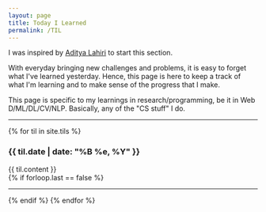 ```yaml
---
layout: page
title: Today I Learned
permalink: /TIL
---
```

I was inspired by [Aditya Lahiri](https://adityalahiri.github.io) to start this section.

With everyday bringing new challenges and problems, it is easy to forget what I've learned yesterday. Hence, this page is here to keep a track of what I'm learning and to make sense of the progress that I make.

This page is specific to my learnings in research/programming, be it in Web D/ML/DL/CV/NLP. Basically, any of the "CS stuff" I do.

*****

{% for til in site.tils %}
  <h3>{{ til.date | date: "%B %e, %Y" }}</h3>
  <div>
    {{ til.content }}
  </div>  
  {% if forloop.last == false %}
    <hr>
  {% endif %}
{% endfor %}
